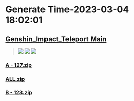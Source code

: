 # Generate Time-2023-03-04 18:02:01

## [Genshin_Impact_Teleport Main](https://github.com/Sam5440/Genshin_Impact_Teleport)

>![](https://komarev.com/ghpvc/?username=done439)
>![](https://komarev.com/ghpvc/?username=done438)
>![](https://komarev.com/ghpvc/?username=done437)

### [A - 127.zip](https://raw.githubusercontent.com/Sam5440/Genshin_Impact_Teleport/download/ManualCollectPoint/OtherPoint/AutoArtifact/A%20-%20127.zip)

### [ALL.zip](https://raw.githubusercontent.com/Sam5440/Genshin_Impact_Teleport/download/ManualCollectPoint/OtherPoint/AutoArtifact/ALL.zip)

### [B - 123.zip](https://raw.githubusercontent.com/Sam5440/Genshin_Impact_Teleport/download/ManualCollectPoint/OtherPoint/AutoArtifact/B%20-%20123.zip)

